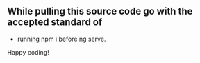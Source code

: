 ## While pulling this source code go with the accepted standard of
- running npm i before ng serve.

Happy coding!
